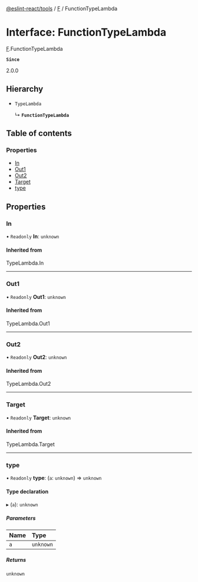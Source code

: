 [@eslint-react/tools](../README.md) / [F](../modules/F.md) / FunctionTypeLambda

# Interface: FunctionTypeLambda

[F](../modules/F.md).FunctionTypeLambda

**`Since`**

2.0.0

## Hierarchy

- `TypeLambda`

  ↳ **`FunctionTypeLambda`**

## Table of contents

### Properties

- [In](F.FunctionTypeLambda.md#in)
- [Out1](F.FunctionTypeLambda.md#out1)
- [Out2](F.FunctionTypeLambda.md#out2)
- [Target](F.FunctionTypeLambda.md#target)
- [type](F.FunctionTypeLambda.md#type)

## Properties

### In

• `Readonly` **In**: `unknown`

#### Inherited from

TypeLambda.In

---

### Out1

• `Readonly` **Out1**: `unknown`

#### Inherited from

TypeLambda.Out1

---

### Out2

• `Readonly` **Out2**: `unknown`

#### Inherited from

TypeLambda.Out2

---

### Target

• `Readonly` **Target**: `unknown`

#### Inherited from

TypeLambda.Target

---

### type

• `Readonly` **type**: (`a`: `unknown`) => `unknown`

#### Type declaration

▸ (`a`): `unknown`

##### Parameters

| Name | Type      |
| :--- | :-------- |
| `a`  | `unknown` |

##### Returns

`unknown`
